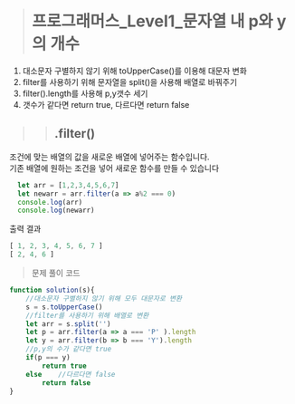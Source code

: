 ><h1>프로그래머스_Level1_문자열 내 p와 y의 개수</h1>
1. 대소문자 구별하지 않기 위해 toUpperCase()를 이용해 대문자 변화
2. filter를 사용하기 위해 문자열을 split()을 사용해 배열로 바꿔주기
3. filter().length를 사용해 p,y갯수 세기
4. 갯수가 같다면 return true, 다르다면 return false

>><h2>.filter()</h2>
조건에 맞는 배열의 값을 새로운 배열에 넣어주는 함수입니다.<br>
기존 배열에 원하는 조건을 넣어 새로운 함수를 만들 수 있습니다
```javascript
  let arr = [1,2,3,4,5,6,7]
  let newarr = arr.filter(a => a%2 === 0)
  console.log(arr)
  console.log(newarr)
```
출력 결과
```javascript
[ 1, 2, 3, 4, 5, 6, 7 ]
[ 2, 4, 6 ]
```
>문제 풀이 코드
```javascript
function solution(s){
    //대소문자 구별하지 않기 위해 모두 대문자로 변환
    s = s.toUpperCase()
    //filter를 사용하기 위해 배열로 변환
    let arr = s.split('')
    let p = arr.filter(a => a === 'P' ).length
    let y = arr.filter(b => b === 'Y').length
    //p,y의 수가 같다면 true
    if(p === y)
        return true
    else    //다르다면 false
        return false
}
```
